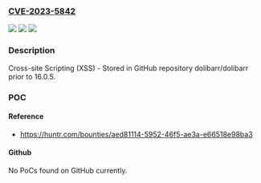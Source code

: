 ### [CVE-2023-5842](https://cve.mitre.org/cgi-bin/cvename.cgi?name=CVE-2023-5842)
![](https://img.shields.io/static/v1?label=Product&message=dolibarr%2Fdolibarr&color=blue)
![](https://img.shields.io/static/v1?label=Version&message=unspecified%3C%2016.0.5%20&color=brighgreen)
![](https://img.shields.io/static/v1?label=Vulnerability&message=CWE-79%20Improper%20Neutralization%20of%20Input%20During%20Web%20Page%20Generation%20('Cross-site%20Scripting')&color=brighgreen)

### Description

Cross-site Scripting (XSS) - Stored in GitHub repository dolibarr/dolibarr prior to 16.0.5.

### POC

#### Reference
- https://huntr.com/bounties/aed81114-5952-46f5-ae3a-e66518e98ba3

#### Github
No PoCs found on GitHub currently.

